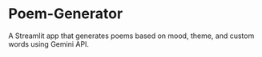 # Poem-Generator
A Streamlit app that generates poems based on mood, theme, and custom words using Gemini API.
